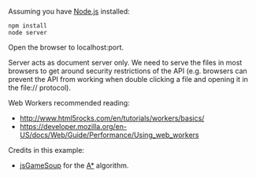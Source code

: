 Assuming you have [Node.js](http://nodejs.org) installed:

    npm install
    node server

Open the browser to localhost:port.

Server acts as document server only. We need to serve the files in most browsers to get around security restrictions of the API (e.g. browsers can prevent the API from working when double clicking a file and opening it in the file:// protocol).

Web Workers recommended reading:

* http://www.html5rocks.com/en/tutorials/workers/basics/
* https://developer.mozilla.org/en-US/docs/Web/Guide/Performance/Using_web_workers

Credits in this example:

* [jsGameSoup](http://jsgamesoup.net/) for the [A*](http://jsgamesoup.net/jsdocs/symbols/AStar.html) algorithm.
